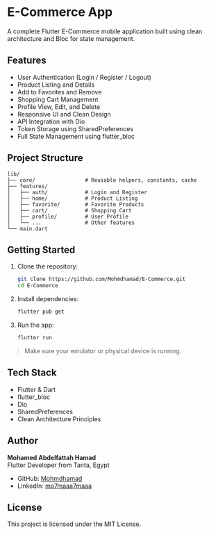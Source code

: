 # E-Commerce App

A complete Flutter E-Commerce mobile application built using clean architecture and Bloc for state management.

## Features

- User Authentication (Login / Register / Logout)
- Product Listing and Details
- Add to Favorites and Remove
- Shopping Cart Management
- Profile View, Edit, and Delete
- Responsive UI and Clean Design
- API Integration with Dio
- Token Storage using SharedPreferences
- Full State Management using flutter_bloc

## Project Structure

```
lib/
├── core/                # Reusable helpers, constants, cache
├── features/
│   ├── auth/            # Login and Register
│   ├── home/            # Product Listing
│   ├── favorite/        # Favorite Products
│   ├── cart/            # Shopping Cart
│   ├── profile/         # User Profile
│   └── ...              # Other features
└── main.dart
```

## Getting Started

1. Clone the repository:
   ```bash
   git clone https://github.com/Mohmdhamad/E-Commerce.git
   cd E-Commerce
   ```

2. Install dependencies:
   ```bash
   flutter pub get
   ```

3. Run the app:
   ```bash
   flutter run
   ```

> Make sure your emulator or physical device is running.

## Tech Stack

- Flutter & Dart
- flutter_bloc
- Dio
- SharedPreferences
- Clean Architecture Principles

## Author

**Mohamed Abdelfattah Hamad**  
Flutter Developer from Tanta, Egypt
- GitHub: [Mohmdhamad](https://github.com/Mohmdhamad)
- LinkedIn: [mo7maaa7maaa](https://www.linkedin.com/in/mo7maaa7maaa)

## License

This project is licensed under the MIT License.
